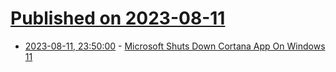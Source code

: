 # [Published on 2023-08-11](index.md)

* [2023-08-11, 23:50:00](https://tech.slashdot.org/story/23/08/11/2032226/microsoft-shuts-down-cortana-app-on-windows-11?utm_source=rss1.0mainlinkanon&utm_medium=feed) - [Microsoft Shuts Down Cortana App On Windows 11](https://tech.slashdot.org/story/23/08/11/2032226/microsoft-shuts-down-cortana-app-on-windows-11?utm_source=rss1.0mainlinkanon&utm_medium=feed)
